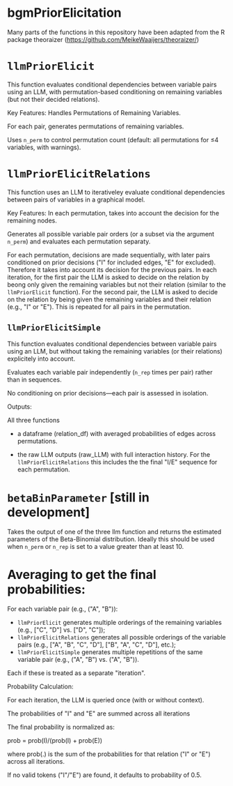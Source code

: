 # bgmPriorElicitation

Many parts of the functions in this repository have been adapted from the R package theoraizer (https://github.com/MeikeWaaijers/theoraizer/)

# `llmPriorElicit`

This function evaluates conditional dependencies between variable pairs using an LLM, with permutation-based conditioning on remaining variables (but not their decided relations).

Key Features:
Handles Permutations of Remaining Variables.

For each pair, generates permutations of remaining variables.

Uses `n_perm` to control permutation count (default: all permutations for ≤4 variables, with warnings).


# `llmPriorElicitRelations`
This function uses an LLM to iterativeley evaluate conditional dependencies between pairs of variables in a graphical model.

Key Features:
In each permutation, takes into account the decision for the remaining nodes.

Generates all possible variable pair orders (or a subset via the argument `n_perm`) and evaluates each permutation separaty.

For each permutation, decisions are made sequentially, with later pairs conditioned on prior decisions ("I" for included edges, "E" for excluded). Therefore it takes into account its decision for the previous pairs.
In each iteration, for the first pair the LLM is asked to decide on the relation by beong only given the remaining variables but not their relation (similar to the `llmPriorElicit` function). For the second pair, the LLM is asked to decide on the relation by being given the remaining variables and their relation (e.g., "I" or "E"). This is repeated for all pairs in the permutation.

## `llmPriorElicitSimple`

This function evaluates conditional dependencies between variable pairs using an LLM, but without taking the remaining variables (or their relations) explicitely into account.

Evaluates each variable pair independently (`n_rep` times per pair) rather than in sequences.

No conditioning on prior decisions—each pair is assessed in isolation.


Outputs:

All three functions 

- a dataframe (relation_df) with averaged probabilities of edges across permutations.

- the raw LLM outputs (raw_LLM) with full interaction history.
For the `llmPriorElicitRelations` this includes the the final "I/E" sequence for each permutation.

# `betaBinParameter` [still in development]

Takes the output of one of the three llm function and returns the estimated parameters of the Beta-Binomial distribution.
Ideally this should be used when `n_perm` or `n_rep` is set to a value greater than at least 10. 



# Averaging to get the final probabilities: 


For each variable pair (e.g., ("A", "B")):

- `llmPriorElicit` generates  multiple orderings of the remaining variables (e.g., ["C", "D"] vs. ["D", "C"]);
- `llmPriorElicitRelations` generates all possible orderings of the variable pairs (e.g., ["A", "B", "C", "D"], ["B", "A", "C", "D"], etc.);
- `llmPriorElicitSimple` generates multiple repetitions of the same variable pair (e.g., ("A", "B") vs. ("A", "B")).


Each if these is treated as a separate "iteration".

Probability Calculation:

For each iteration, the LLM is queried once (with or without context).

The probabilities of "I" and "E" are summed across all iterations

The final probability is normalized as:

prob = prob(I)/(prob(I) + prob(E))

where prob(.) is the sum of the probabilities for that relation ("I" or "E") across all iterations.
 
If no valid tokens ("I"/"E") are found, it defaults to  probability of 0.5. 